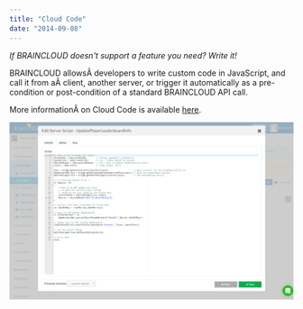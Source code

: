 ```yaml
---
title: "Cloud Code"
date: "2014-09-08"
---
```


_If BRAINCLOUD doesn't support a feature you need? Write it!_

BRAINCLOUD allowsÂ developers to write custom code in JavaScript, and call it from aÂ client, another server, or trigger it automatically as a pre-condition or post-condition of a standard BRAINCLOUD API call.

More informationÂ on Cloud Code is available [here](/api/cc).

[![BRAINCLOUD](images/BRAINCLOUD_dashboard_scriptEdit.jpg)](images/BRAINCLOUD_dashboard_scriptEdit.jpg)
